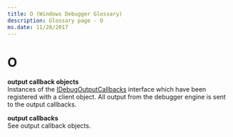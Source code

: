 ```yaml
---
title: O (Windows Debugger Glossary)
description: Glossary page - O
ms.date: 11/28/2017
---
```


# O


<span id="output_callback_objects"></span><span id="OUTPUT_CALLBACK_OBJECTS"></span>**output callback objects**  
Instances of the [IDebugOutputCallbacks](/windows-hardware/drivers/ddi/dbgeng/nn-dbgeng-idebugoutputcallbacks) interface which have been registered with a client object. All output from the debugger engine is sent to the output callbacks.

<span id="output_callbacks"></span><span id="OUTPUT_CALLBACKS"></span>**output callbacks**  
See output callback objects.

 

